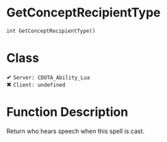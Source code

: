 # GetConceptRecipientType
```
int GetConceptRecipientType()
```
# Class
✔ `Server: CDOTA_Ability_Lua`  
✖ `Client: undefined`  

# Function Description
Return who hears speech when this spell is cast.
